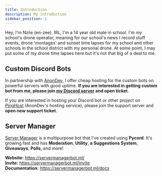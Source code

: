 ```yaml
---
title: Introduction
description: My introduction
sidebar_position: 1
---
```


Hey, I'm Nziie (en-zee). IRL, I'm a 14 year old male in school. I'm my school's drone operator, meaning for our school's news I record stuff events, drone 'montages' and sunset time lapses for my school and other schools in the school district with my personal drone. At some point, I may put some of my drone time lapses here but it's not that big of a deal to me.

## Custom Discord Bots
In partnership with [AnonDev](https://anondev.ml), I offer cheap hosting for the custom bots on powerful servers with good uptime. **If you are interested in getting custom bot from me, please join [my Discord server](/discord) and open ticket**.

If you are interested in hosting your Discord bot or other project on [PingHost](https://pinghost.pinglik.eu/) (AnonDev's hosting service), please join the support server and **open new support ticket**.

<script type='text/javascript' src='https://storage.ko-fi.com/cdn/widget/Widget_2.js'></script><script type='text/javascript'>kofiwidget2.init('Support AnonDev on Ko-fi', '#29abe0', 'J3J72WPRC');kofiwidget2.draw();</script> 


## Server Manager
[Server Manager](https://servermanagerbot.ml/invite) is a multipurpose bot that I've created using **Pycord**. It's growing fast and has **Moderation**, **Utility**, **a Suggestions System**, **Giveaways**, **Polls**, and more!

**Website:** https://servermanagerbot.ml/ <br/>
**Invite:** https://servermanagerbot.ml/invite <br/>
**Documentation:** https://servermanagerbot.ml/docs

<br/>
